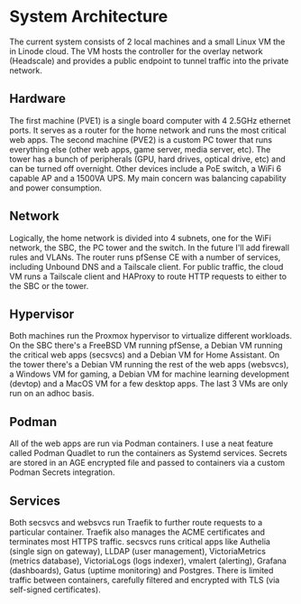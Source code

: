 # System Architecture

The current system consists of 2 local machines and a small Linux VM the in Linode cloud. The VM hosts the controller for the overlay network (Headscale) and provides a public endpoint to tunnel traffic into the private network.

## Hardware

The first machine (PVE1) is a single board computer with 4 2.5GHz ethernet ports. It serves as a router for the home network and runs the most critical web apps. The second machine (PVE2) is a custom PC tower that runs everything else (other web apps, game server, media server, etc). The tower has a bunch of peripherals (GPU, hard drives, optical drive, etc) and can be turned off overnight. Other devices include a PoE switch, a WiFi 6 capable AP and a 1500VA UPS. My main concern was balancing capability and power consumption.

## Network

Logically, the home network is divided into 4 subnets, one for the WiFi network, the SBC, the PC tower and the switch. In the future I'll add firewall rules and VLANs. The router runs pfSense CE with a number of services, including Unbound DNS and a Tailscale client. For public traffic, the cloud VM runs a Tailscale client and HAProxy to route HTTP requests to either to the SBC or the tower.

## Hypervisor

Both machines run the Proxmox hypervisor to virtualize different workloads. On the SBC there's a FreeBSD VM running pfSense, a Debian VM running the critical web apps (secsvcs) and a Debian VM for Home Assistant. On the tower there's a Debian VM running the rest of the web apps (websvcs), a Windows VM for gaming, a Debian VM for machine learning development (devtop) and a MacOS VM for a few desktop apps. The last 3 VMs are only run on an adhoc basis.

## Podman

All of the web apps are run via Podman containers. I use a neat feature called Podman Quadlet to run the containers as Systemd services. Secrets are stored in an AGE encrypted file and passed to containers via a custom Podman Secrets integration.

## Services

Both secsvcs and websvcs run Traefik to further route requests to a particular container. Traefik also manages the ACME certificates and terminates most HTTPS traffic. secsvcs runs critical apps like Authelia (single sign on gateway), LLDAP (user management), VictoriaMetrics (metrics database), VictoriaLogs (logs indexer), vmalert (alerting), Grafana (dashboards), Gatus (uptime monitoring) and Postgres. There is limited traffic between containers, carefully filtered and encrypted with TLS (via self-signed certificates).
